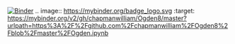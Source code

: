 [![Binder](https://mybinder.org/badge_logo.svg)](https://mybinder.org/v2/gh/chapmanwilliam/Ogden8/master?urlpath=https%3A%2F%2Fgithub.com%2Fchapmanwilliam%2FOgden8%2Fblob%2Fmaster%2FOgden.ipynb)
.. image:: https://mybinder.org/badge_logo.svg
 :target: https://mybinder.org/v2/gh/chapmanwilliam/Ogden8/master?urlpath=https%3A%2F%2Fgithub.com%2Fchapmanwilliam%2FOgden8%2Fblob%2Fmaster%2FOgden.ipynb